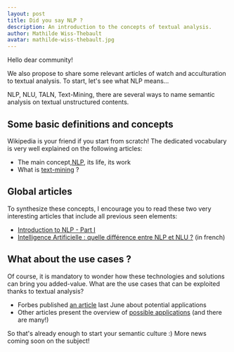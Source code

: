 ```yaml
---
layout: post
title: Did you say NLP ?
description: An introduction to the concepts of textual analysis.
author: Mathilde Wiss-Thebault
avatar: mathilde-wiss-thebault.jpg
---
```


Hello dear community!

We also propose to share some relevant articles of watch and acculturation to textual analysis.
To start, let's see what NLP means...

NLP, NLU, TALN, Text-Mining, there are several ways to name semantic analysis on textual unstructured contents.

## Some basic definitions and concepts
Wikipedia is your friend if you start from scratch!
The dedicated vocabulary is very well explained on the following articles:

- The main concept,[NLP](https://en.wikipedia.org/wiki/Natural_language_processing), its life, its work
- What is [text-mining](https://en.wikipedia.org/wiki/Text_mining) ?

## Global articles
To synthesize these concepts, I encourage you to read these two very interesting articles that include all previous seen elements:
- [Introduction to NLP - Part I](https://www.ekino.com/articles/introduction-to-nlp-part-i)
- [Intelligence Artificielle : quelle différence entre NLP et NLU ?](https://www.lemagit.fr/conseil/Intelligence-Artificielle-quelle-difference-entre-NLP-et-NLU) (in french)

## What about the use cases ?
Of course, it is mandatory to wonder how these technologies and solutions can bring you added-value. What are the use cases that can be exploited thanks to textual analysis?

- Forbes published [an article](https://www.forbes.com/sites/bernardmarr/2019/06/03/5-amazing-examples-of-natural-language-processing-nlp-in-practice/#1d361fa21b30) last June about potential applications
- Other articles present the overview of [possible applications](https://www.promptcloud.com/blog/9-best-examples-of-text-mining-analysis/)  (and there are many!)

So that's already enough to start your semantic culture :)
More news coming soon on the subject!
